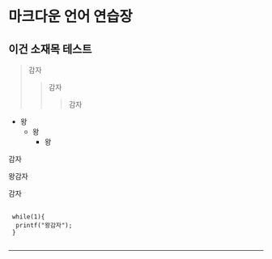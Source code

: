 마크다운 언어 연습장
====================

이건 소재목 테스트
------------------

>감자
>  >감자
>  >  >감자

+ 왕
  * 왕
    * 왕

감자

 왕감자
 
감자

<pre>
 <code>
 while(1){
  printf("왕감자");
 }
 </code>
</pre>


<hr/>
